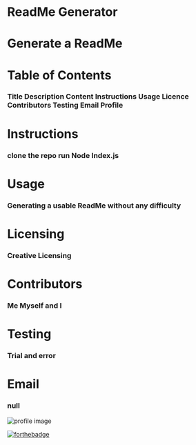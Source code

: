# ReadMe Generator 
#  Generate a ReadMe 
# Table of Contents 
### Title Description Content Instructions Usage Licence Contributors Testing Email Profile 
# Instructions 
### clone the repo run Node Index.js 
# Usage 
### Generating a usable ReadMe without any difficulty 
# Licensing 
### Creative Licensing 
# Contributors 
### Me Myself and I
# Testing 
### Trial and error 
# Email  
### null 

![profile image](https://avatars0.githubusercontent.com/u/56180437?v=4) 
 
[![forthebadge](https://forthebadge.com/images/badges/powered-by-electricity.svg)](https://forthebadge.com)
